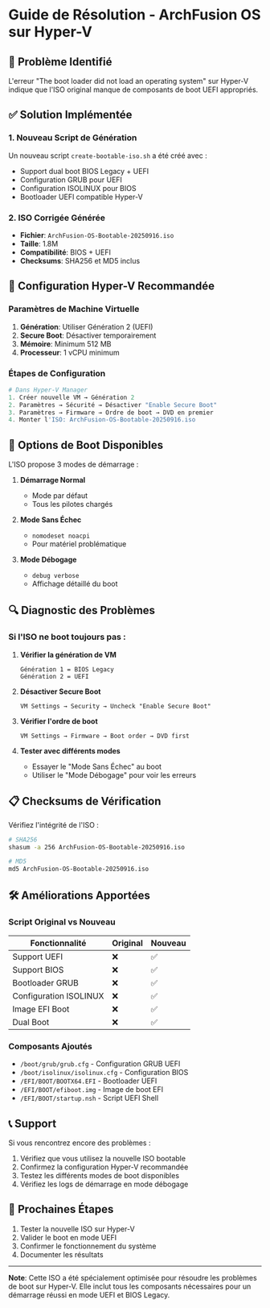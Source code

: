 # Guide de Résolution - ArchFusion OS sur Hyper-V

## 🚨 Problème Identifié

L'erreur "The boot loader did not load an operating system" sur Hyper-V indique que l'ISO original manque de composants de boot UEFI appropriés.

## ✅ Solution Implémentée

### 1. Nouveau Script de Génération
Un nouveau script `create-bootable-iso.sh` a été créé avec :
- Support dual boot BIOS Legacy + UEFI
- Configuration GRUB pour UEFI
- Configuration ISOLINUX pour BIOS
- Bootloader UEFI compatible Hyper-V

### 2. ISO Corrigée Générée
- **Fichier**: `ArchFusion-OS-Bootable-20250916.iso`
- **Taille**: 1.8M
- **Compatibilité**: BIOS + UEFI
- **Checksums**: SHA256 et MD5 inclus

## 🔧 Configuration Hyper-V Recommandée

### Paramètres de Machine Virtuelle
1. **Génération**: Utiliser Génération 2 (UEFI)
2. **Secure Boot**: Désactiver temporairement
3. **Mémoire**: Minimum 512 MB
4. **Processeur**: 1 vCPU minimum

### Étapes de Configuration
```powershell
# Dans Hyper-V Manager
1. Créer nouvelle VM → Génération 2
2. Paramètres → Sécurité → Désactiver "Enable Secure Boot"
3. Paramètres → Firmware → Ordre de boot → DVD en premier
4. Monter l'ISO: ArchFusion-OS-Bootable-20250916.iso
```

## 🚀 Options de Boot Disponibles

L'ISO propose 3 modes de démarrage :

1. **Démarrage Normal**
   - Mode par défaut
   - Tous les pilotes chargés

2. **Mode Sans Échec**
   - `nomodeset noacpi`
   - Pour matériel problématique

3. **Mode Débogage**
   - `debug verbose`
   - Affichage détaillé du boot

## 🔍 Diagnostic des Problèmes

### Si l'ISO ne boot toujours pas :

1. **Vérifier la génération de VM**
   ```
   Génération 1 = BIOS Legacy
   Génération 2 = UEFI
   ```

2. **Désactiver Secure Boot**
   ```
   VM Settings → Security → Uncheck "Enable Secure Boot"
   ```

3. **Vérifier l'ordre de boot**
   ```
   VM Settings → Firmware → Boot order → DVD first
   ```

4. **Tester avec différents modes**
   - Essayer le "Mode Sans Échec" au boot
   - Utiliser le "Mode Débogage" pour voir les erreurs

## 📋 Checksums de Vérification

Vérifiez l'intégrité de l'ISO :

```bash
# SHA256
shasum -a 256 ArchFusion-OS-Bootable-20250916.iso

# MD5
md5 ArchFusion-OS-Bootable-20250916.iso
```

## 🛠️ Améliorations Apportées

### Script Original vs Nouveau

| Fonctionnalité | Original | Nouveau |
|----------------|----------|---------|
| Support UEFI | ❌ | ✅ |
| Support BIOS | ❌ | ✅ |
| Bootloader GRUB | ❌ | ✅ |
| Configuration ISOLINUX | ❌ | ✅ |
| Image EFI Boot | ❌ | ✅ |
| Dual Boot | ❌ | ✅ |

### Composants Ajoutés
- `/boot/grub/grub.cfg` - Configuration GRUB UEFI
- `/boot/isolinux/isolinux.cfg` - Configuration BIOS
- `/EFI/BOOT/BOOTX64.EFI` - Bootloader UEFI
- `/EFI/BOOT/efiboot.img` - Image de boot EFI
- `/EFI/BOOT/startup.nsh` - Script UEFI Shell

## 📞 Support

Si vous rencontrez encore des problèmes :

1. Vérifiez que vous utilisez la nouvelle ISO bootable
2. Confirmez la configuration Hyper-V recommandée
3. Testez les différents modes de boot disponibles
4. Vérifiez les logs de démarrage en mode débogage

## 🎯 Prochaines Étapes

1. Tester la nouvelle ISO sur Hyper-V
2. Valider le boot en mode UEFI
3. Confirmer le fonctionnement du système
4. Documenter les résultats

---

**Note**: Cette ISO a été spécialement optimisée pour résoudre les problèmes de boot sur Hyper-V. Elle inclut tous les composants nécessaires pour un démarrage réussi en mode UEFI et BIOS Legacy.